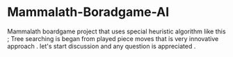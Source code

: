 # Mammalath-Boradgame-AI
Mammalath boardgame project that uses special heuristic algorithm like this ; Tree searching  is began from played piece moves  that is very innovative approach . let's start discussion and any question is appreciated .

